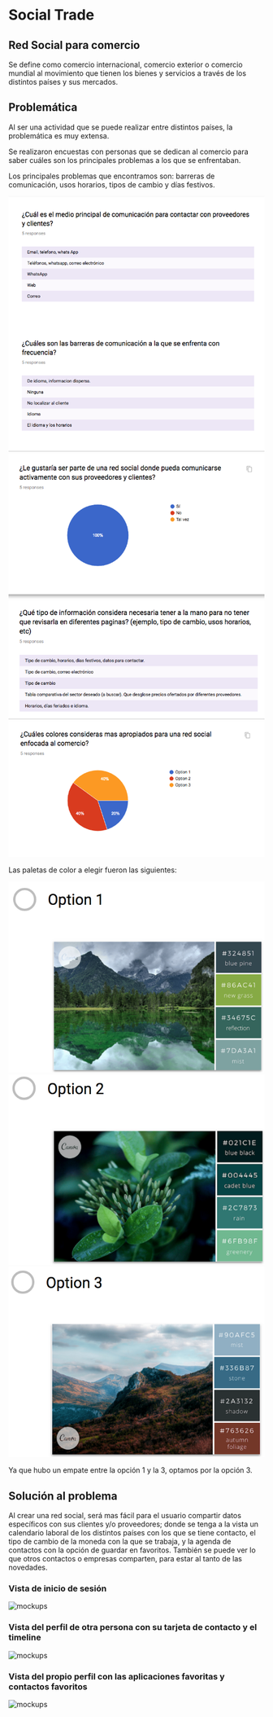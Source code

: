 # Social Trade
## Red Social para comercio 

Se define como comercio internacional, comercio exterior o comercio mundial al movimiento que tienen los bienes y servicios a través de los distintos países y sus mercados. 

## Problemática
Al ser una actividad que se puede realizar entre distintos países, la problemática es muy extensa.

Se realizaron encuestas con personas que se dedican al comercio para saber cuáles son los principales problemas a los que se enfrentaban.  

Los principales problemas que encontramos son: barreras de comunicación, usos horarios, tipos de cambio y días festivos. 

![Encuestas](assets/images/ux/encuesta2.png)
![Encuestas](assets/images/ux/encuesta3.png)
![Encuestas](assets/images/ux/encuesta4.png)

Las paletas de color a elegir fueron las siguientes: 

![Encuestas](assets/images/ux/opcion1.png)
![Encuestas](assets/images/ux/opcion2.png)
![Encuestas](assets/images/ux/opcion3.png)

Ya que hubo un empate entre la opción 1 y la 3, optamos por la opción 3. 


## Solución al problema
Al crear una red social, será mas fácil para el usuario compartir datos específicos con sus clientes y/o proveedores; donde se tenga a la vista un calendario laboral de los distintos países con los que se tiene contacto, el tipo de cambio de la moneda con la que se trabaja, y la agenda de contactos con la opción de guardar en favoritos. También se puede ver lo que otros contactos o empresas comparten, para estar al tanto de las novedades. 

### Vista de inicio de sesión
![mockups](assets/images/ux/iPhone-6-7-8–2.png)

### Vista del perfil de otra persona con su tarjeta de contacto y el timeline

![mockups](assets/images/ux/iPhone-6-7-8–1.png)

### Vista del propio perfil con las aplicaciones favoritas y contactos favoritos
![mockups](assets/images/ux/iPhone-6-7-8–3.png)